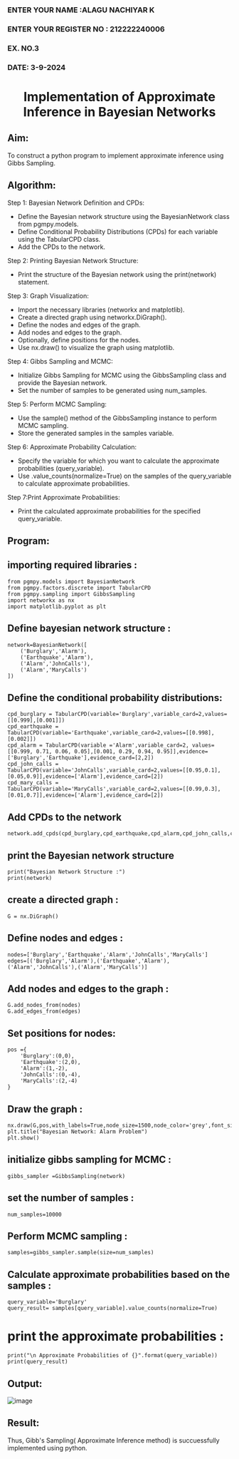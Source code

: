 <H3>ENTER YOUR NAME :ALAGU NACHIYAR K</H3>
<H3>ENTER YOUR REGISTER NO : 212222240006</H3>
<H3>EX. NO.3</H3>
<H3>DATE: 3-9-2024 </H3>
<H1 ALIGN =CENTER> Implementation of Approximate Inference in Bayesian Networks
</H1>

## Aim: 
   To construct a python program to implement approximate inference using Gibbs Sampling.</br>
## Algorithm:
   Step 1: Bayesian Network Definition and CPDs:<br>
    <ul> <li>Define the Bayesian network structure using the BayesianNetwork class from pgmpy.models.</li>
    <li>Define Conditional Probability Distributions (CPDs) for each variable using the TabularCPD class.</li>
    <li>Add the CPDs to the network.</li></ul>
    Step 2: Printing Bayesian Network Structure:<br>
    <ul><li>Print the structure of the Bayesian network using the print(network) statement.</li></ul>
   Step 3: Graph Visualization:
    <ul><li>Import the necessary libraries (networkx and matplotlib).</li>
    <li>Create a directed graph using networkx.DiGraph().</li>
    <li>Define the nodes and edges of the graph.</li>
    <li>Add nodes and edges to the graph.</li>
    <li>Optionally, define positions for the nodes.</li>
    <li>Use nx.draw() to visualize the graph using matplotlib.</li></ul>
    Step 4: Gibbs Sampling and MCMC:<br>
    <ul><li>Initialize Gibbs Sampling for MCMC using the GibbsSampling class and provide the Bayesian network.</li>
    <li>Set the number of samples to be generated using num_samples.</li></ul>
    Step 5: Perform MCMC Sampling:<br>
    <ul><li>Use the sample() method of the GibbsSampling instance to perform MCMC sampling.</li>
    <li>Store the generated samples in the samples variable.</li></ul>
    Step 6: Approximate Probability Calculation:<br>
    <ul><li>Specify the variable for which you want to calculate the approximate probabilities (query_variable).</li>
    <li>Use .value_counts(normalize=True) on the samples of the query_variable to calculate approximate probabilities.</li></ul>
    Step 7:Print Approximate Probabilities:<br>
    <ul><li>Print the calculated approximate probabilities for the specified query_variable.</li></ul>


## Program:
## importing required libraries :
~~~
from pgmpy.models import BayesianNetwork
from pgmpy.factors.discrete import TabularCPD
from pgmpy.sampling import GibbsSampling
import networkx as nx
import matplotlib.pyplot as plt
~~~
## Define bayesian network structure :
~~~
network=BayesianNetwork([
    ('Burglary','Alarm'),
    ('Earthquake','Alarm'),
    ('Alarm','JohnCalls'),
    ('Alarm','MaryCalls')
])
~~~
## Define the conditional probability distributions:
~~~
cpd_burglary = TabularCPD(variable='Burglary',variable_card=2,values=[[0.999],[0.001]])
cpd_earthquake = TabularCPD(variable='Earthquake',variable_card=2,values=[[0.998],[0.002]])
cpd_alarm = TabularCPD(variable ='Alarm',variable_card=2, values=[[0.999, 0.71, 0.06, 0.05],[0.001, 0.29, 0.94, 0.95]],evidence=['Burglary','Earthquake'],evidence_card=[2,2])
cpd_john_calls = TabularCPD(variable='JohnCalls',variable_card=2,values=[[0.95,0.1],[0.05,0.9]],evidence=['Alarm'],evidence_card=[2])
cpd_mary_calls = TabularCPD(variable='MaryCalls',variable_card=2,values=[[0.99,0.3],[0.01,0.7]],evidence=['Alarm'],evidence_card=[2])
~~~
## Add CPDs to the network 
~~~
network.add_cpds(cpd_burglary,cpd_earthquake,cpd_alarm,cpd_john_calls,cpd_mary_calls)
~~~
## print the Bayesian network structure
~~~
print("Bayesian Network Structure :")
print(network)
~~~
## create a directed graph :
~~~
G = nx.DiGraph()
~~~
## Define nodes and edges :
~~~
nodes=['Burglary','Earthquake','Alarm','JohnCalls','MaryCalls']
edges=[('Burglary','Alarm'),('Earthquake','Alarm'),('Alarm','JohnCalls'),('Alarm','MaryCalls')]
~~~
## Add nodes and edges to the graph :
~~~
G.add_nodes_from(nodes)
G.add_edges_from(edges)
~~~
## Set positions for nodes:
~~~
pos ={
    'Burglary':(0,0),
    'Earthquake':(2,0),
    'Alarm':(1,-2),
    'JohnCalls':(0,-4),
    'MaryCalls':(2,-4)
}
~~~
## Draw the graph :
~~~
nx.draw(G,pos,with_labels=True,node_size=1500,node_color='grey',font_size=10,font_weight='bold',arrowsize=20)
plt.title("Bayesian Network: Alarm Problem")
plt.show()
~~~
## initialize gibbs sampling for MCMC :
~~~
gibbs_sampler =GibbsSampling(network)
~~~
## set the number of samples :
~~~
num_samples=10000
~~~
## Perform MCMC sampling :
~~~
samples=gibbs_sampler.sample(size=num_samples)
~~~
## Calculate approximate probabilities based on the samples :
~~~
query_variable='Burglary'
query_result= samples[query_variable].value_counts(normalize=True)
~~~
# print the approximate probabilities :
~~~
print("\n Approximate Probabilities of {}".format(query_variable))
print(query_result)
~~~
## Output:
![image](https://github.com/21005984/Ex-3--AAI/assets/94748389/62e959d6-b222-4bf4-88b3-4b6d1718817d)
## Result:
Thus, Gibb's Sampling( Approximate Inference method) is succuessfully implemented using python.
